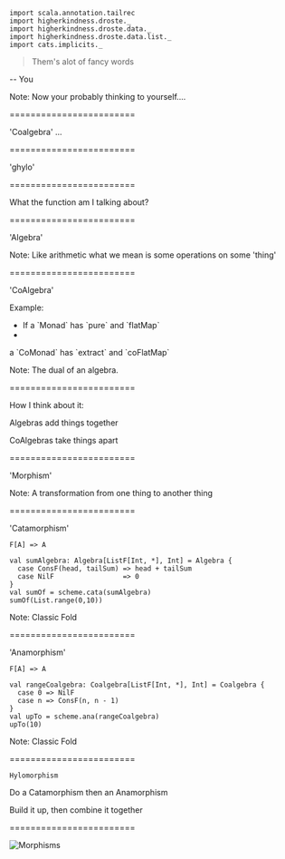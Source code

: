 ```tut:invisible
import scala.annotation.tailrec
import higherkindness.droste._
import higherkindness.droste.data._
import higherkindness.droste.data.list._
import cats.implicits._
```
> Them's alot of fancy words

-- You


Note:
Now  your probably thinking to yourself....

========================

'Coalgebra' ...

========================

'ghylo'

========================

What the function am I talking about?

========================

'Algebra'


Note:
Like arithmetic what we mean is some operations on some 'thing'

========================

'CoAlgebra'

Example:  <!-- .element: class="fragment" data-fragment-index="1" -->
 - <!-- .element: class="fragment" data-fragment-index="2" --> If a `Monad` has `pure` and `flatMap`
 -
  <!-- .element: class="fragment" data-fragment-index="3" -->  a `CoMonad` has `extract` and `coFlatMap`

Note:
The dual of an algebra.

========================

How I think about it:

Algebras add things together <!-- .element: class="fragment" data-fragment-index="1" -->

CoAlgebras take things apart <!-- .element: class="fragment" data-fragment-index="2" -->


========================

'Morphism'

Note:
A transformation from one thing to another thing

========================

'Catamorphism'

`F[A] => A`

```tut:book
val sumAlgebra: Algebra[ListF[Int, *], Int] = Algebra {
  case ConsF(head, tailSum) => head + tailSum
  case NilF                 => 0
}
val sumOf = scheme.cata(sumAlgebra)
sumOf(List.range(0,10))
```

Note:
Classic Fold

========================

'Anamorphism'

`F[A] => A`

```tut:book
val rangeCoalgebra: Coalgebra[ListF[Int, *], Int] = Coalgebra {
  case 0 => NilF
  case n => ConsF(n, n - 1)
}
val upTo = scheme.ana(rangeCoalgebra)
upTo(10)
```

Note:
Classic Fold

========================

`Hylomorphism`

Do a Catamorphism then an Anamorphism <!-- .element: class="fragment" data-fragment-index="1" -->

Build it up, then combine it together  <!-- .element: class="fragment" data-fragment-index="2" -->

========================

![Morphisms](https://raw.githubusercontent.com/slamdata/matryoshka/master/resources/recursion-schemes.png)
<!-- .element: class="stretch" style="background-color:#FFFFFF" -->
